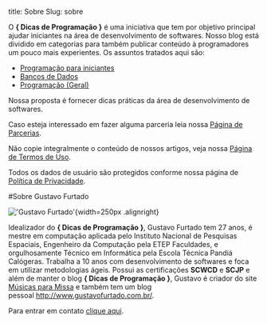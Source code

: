 title: Sobre
Slug: sobre

O **{ Dicas de Programação }** é uma iniciativa que tem por objetivo
principal ajudar iniciantes na área de desenvolvimento de softwares.
Nosso blog está dividido em categorias para também publicar conteúdo à
programadores um pouco mais experientes. Os assuntos tratados aqui são:

-   [Programação para
    iniciantes](http://www.dicasdeprogramacao.com.br/iniciante/ "Dicas de Programação para Iniciantes")
-   [Bancos de
    Dados](http://www.dicasdeprogramacao.com.br/bancos-de-dados/ "Dicas sobre bancos de dados")
-   [Programação (Geral)](http://www.dicasdeprogramacao.com.br/programacao/)

Nossa proposta é fornecer dicas práticas da área de desenvolvimento de
softwares.

Caso esteja interessado em fazer alguma parceria leia nossa [Página de
Parcerias](http://www.dicasdeprogramacao.com.br/parcerias/ "Parcerias com o { Dicas de Programação }").

Não copie integralmente o conteúdo de nossos artigos, veja nossa [Página
de Termos de
Uso](http://www.dicasdeprogramacao.com.br/termos-de-uso/ "Termos de Uso - { Dicas de Programação }").

Todos os dados de usuário são protegidos conforme nossa página de
[Política de
Privacidade](http://www.dicasdeprogramacao.com.br/politica-de-privacidade/ "Política de Privacidade - { Dicas de Programação }").

#Sobre Gustavo Furtado

!['Gustavo Furtado'](http://gustavofurtado.com.br/images/profile.jpg){width=250px .alignright}

Idealizador do **{ Dicas de Programação }**, Gustavo Furtado tem 27
anos, é mestre em computação aplicada pelo Instituto Nacional de
Pesquisas Espaciais, Engenheiro da Computação pela ETEP Faculdades, e
orgulhosamente Técnico em Informática pela Escola Técnica Pandiá
Calógeras. Trabalha a 10 anos com desenvolvimento de softwares e foca em utilizar metodologias ágeis.
Possui as certificações **SCWCD** e **SCJP** e além de manter o blog **{ Dicas de
Programação }**, Gustavo é criador do site [Músicas para
Missa](http://musicasparamissa.com.br) e também tem um blog
pessoal <http://www.gustavofurtado.com.br/>.

Para entrar em contato [clique
aqui](http://www.dicasdeprogramacao.com.br/contato/ "Contato").

